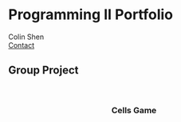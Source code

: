 # Programming II Portfolio
Colin Shen
<br>
<a href="mailto:colin.m.shen@gmail.com">Contact</a>

<h2>Group Project</h2>
<br>
<center><h3>Cells Game</h3></center>

